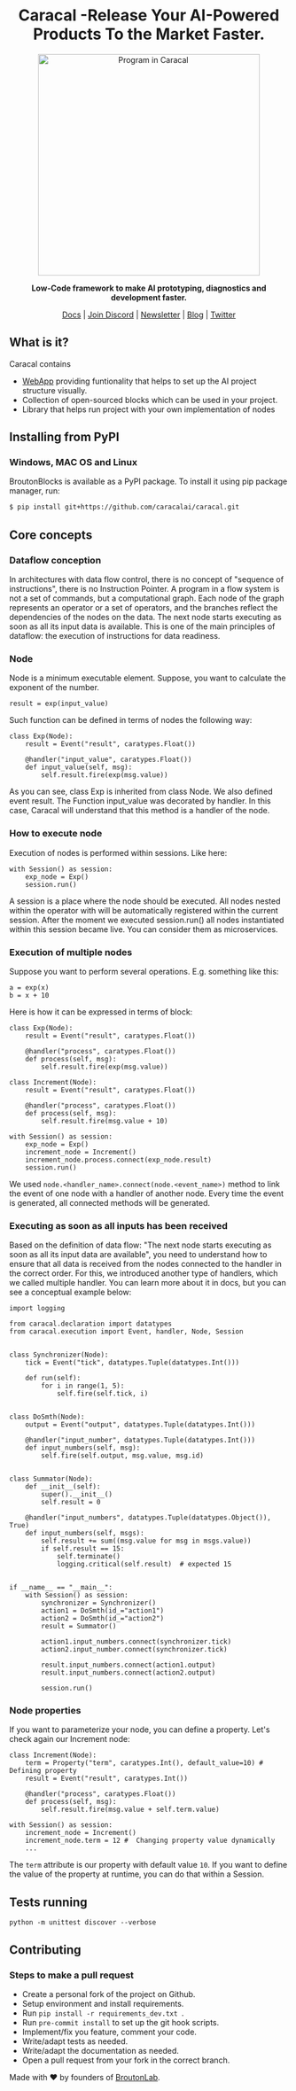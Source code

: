 <h1 align="center">Caracal -Release Your AI-Powered Products To the Market Faster.  </h1>

<p align="center">
<img align="center" src="https://caracal.ai/img/blocks3.35b077cf.png" alt="Program in Caracal" width="400"/>
</p>
<p align="center"><b>Low-Code framework to make AI prototyping, diagnostics and development faster.</b></p>

<p align="center">
  <a href="https://docs.caracal.ai/">Docs</a>
  |
  <a href="">Join Discord</a>
  |
  <a href="">Newsletter</a>
  |
  <a href="">Blog</a>
  |
  <a href="">Twitter</a>
</p>

## What is it?
Caracal contains
 - <a href="https://app.caracal.ai">WebApp</a> providing funtionality that helps to set up the AI project structure visually.
 - Collection of open-sourced blocks which can be used in your project.
 - Library that helps run project with your own implementation of nodes

## Installing from PyPI
### Windows, MAC OS and Linux
BroutonBlocks is available as a PyPI package. To install it using pip package manager, run:
```sh
$ pip install git+https://github.com/caracalai/caracal.git
```

## Core concepts
### Dataflow conception
In architectures with data flow control, there is no concept of "sequence of instructions", there is no Instruction Pointer. A program in a flow system is not a set of commands, but a computational graph. Each node of the graph represents an operator or a set of operators, and the branches reflect the dependencies of the nodes on the data. The next node starts executing as soon as all its input data is available. This is one of the main principles of dataflow: the execution of instructions for data readiness.

### Node
Node is a minimum executable element. Suppose, you want to calculate the exponent of the number.
```
result = exp(input_value)
```
Such function can be defined in terms of nodes the following way:
```
class Exp(Node):
    result = Event("result", caratypes.Float())

    @handler("input_value", caratypes.Float())
    def input_value(self, msg):
        self.result.fire(exp(msg.value))
```
As you can see, class Exp  is inherited from class Node. We also defined event result.
The Function input_value was decorated by handler. In this case, Caracal will understand that this method is a handler of the node. 

### How to execute node
Execution of nodes is performed within sessions. Like here:
```
with Session() as session:
    exp_node = Exp()
    session.run()
```
A session is a place where the node should be executed. All nodes nested within the operator with will be automatically registered within the current session. 
After the moment we executed session.run() all nodes instantiated within this session became live. You can consider them as microservices.

### Execution of multiple nodes
Suppose you want to perform several operations.  E.g. something like this:
```
a = exp(x)
b = x + 10
```
Here is how it can be expressed in terms of block:
```
class Exp(Node):
    result = Event("result", caratypes.Float())

    @handler("process", caratypes.Float())
    def process(self, msg):
        self.result.fire(exp(msg.value))
        
class Increment(Node):
    result = Event("result", caratypes.Float())

    @handler("process", caratypes.Float())
    def process(self, msg):
        self.result.fire(msg.value + 10)
        
with Session() as session:
    exp_node = Exp()
    increment_node = Increment()
    increment_node.process.connect(exp_node.result)
    session.run()
```

We used ```node.<handler_name>.connect(node.<event_name>)``` method to link the event of one node with a handler of another node. Every time the event is generated, all connected methods will be generated.

### Executing as soon as all inputs has been received

Based on the definition of data flow: "The next node starts executing as soon as all its input data are available", you need to understand how to ensure that all data is received from the nodes connected to the handler in the correct order. For this, we introduced another type of handlers, which we called multiple handler. You can learn more about it in docs, but you can see a conceptual example below:

```
import logging

from caracal.declaration import datatypes
from caracal.execution import Event, handler, Node, Session


class Synchronizer(Node):
    tick = Event("tick", datatypes.Tuple(datatypes.Int()))

    def run(self):
        for i in range(1, 5):
            self.fire(self.tick, i)


class DoSmth(Node):
    output = Event("output", datatypes.Tuple(datatypes.Int()))

    @handler("input_number", datatypes.Tuple(datatypes.Int()))
    def input_numbers(self, msg):
        self.fire(self.output, msg.value, msg.id)


class Summator(Node):
    def __init__(self):
        super().__init__()
        self.result = 0

    @handler("input_numbers", datatypes.Tuple(datatypes.Object()), True)
    def input_numbers(self, msgs):
        self.result += sum((msg.value for msg in msgs.value))
        if self.result == 15:
            self.terminate()
            logging.critical(self.result)  # expected 15


if __name__ == "__main__":
    with Session() as session:
        synchronizer = Synchronizer()
        action1 = DoSmth(id_="action1")
        action2 = DoSmth(id_="action2")
        result = Summator()

        action1.input_numbers.connect(synchronizer.tick)
        action2.input_number.connect(synchronizer.tick)

        result.input_numbers.connect(action1.output)
        result.input_numbers.connect(action2.output)

        session.run()
```

### Node properties
If you want to parameterize your node, you can define a property. Let's check again our Increment node:

```
class Increment(Node):
    term = Property("term", caratypes.Int(), default_value=10) #  Defining property
    result = Event("result", caratypes.Int())

    @handler("process", caratypes.Float())
    def process(self, msg):
        self.result.fire(msg.value + self.term.value)
        
with Session() as session:
    increment_node = Increment()
    increment_node.term = 12 #  Changing property value dynamically
    ...
```
The ```term``` attribute is our property with default value ```10```. If you want to define the value of the property at runtime, you can do that within a Session. 


## Tests running

```
python -m unittest discover --verbose
```

## Contributing
### Steps to make a pull request
- Create a personal fork of the project on Github.
- Setup environment and install requirements.
- Run ```pip install -r requirements_dev.txt ```.
- Run ``` pre-commit install ``` to set up the git hook scripts.
- Implement/fix you feature, comment your code.
- Write/adapt tests as needed.
- Write/adapt the documentation as needed.
- Open a pull request from your fork in the correct branch.



Made with :heart: by founders of <a href="https://broutonlab.com">BroutonLab</a>.
